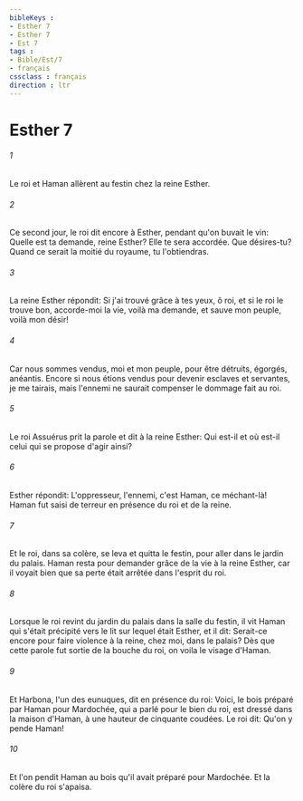 ```yaml
---
bibleKeys : 
- Esther 7
- Esther 7
- Est 7
tags : 
- Bible/Est/7
- français
cssclass : français
direction : ltr
---
```


# Esther 7

###### 1
Le roi et Haman allèrent au festin chez la reine Esther.
###### 2
Ce second jour, le roi dit encore à Esther, pendant qu'on buvait le vin: Quelle est ta demande, reine Esther? Elle te sera accordée. Que désires-tu? Quand ce serait la moitié du royaume, tu l'obtiendras.
###### 3
La reine Esther répondit: Si j'ai trouvé grâce à tes yeux, ô roi, et si le roi le trouve bon, accorde-moi la vie, voilà ma demande, et sauve mon peuple, voilà mon désir!
###### 4
Car nous sommes vendus, moi et mon peuple, pour être détruits, égorgés, anéantis. Encore si nous étions vendus pour devenir esclaves et servantes, je me tairais, mais l'ennemi ne saurait compenser le dommage fait au roi.
###### 5
Le roi Assuérus prit la parole et dit à la reine Esther: Qui est-il et où est-il celui qui se propose d'agir ainsi?
###### 6
Esther répondit: L'oppresseur, l'ennemi, c'est Haman, ce méchant-là! Haman fut saisi de terreur en présence du roi et de la reine.
###### 7
Et le roi, dans sa colère, se leva et quitta le festin, pour aller dans le jardin du palais. Haman resta pour demander grâce de la vie à la reine Esther, car il voyait bien que sa perte était arrêtée dans l'esprit du roi.
###### 8
Lorsque le roi revint du jardin du palais dans la salle du festin, il vit Haman qui s'était précipité vers le lit sur lequel était Esther, et il dit: Serait-ce encore pour faire violence à la reine, chez moi, dans le palais? Dès que cette parole fut sortie de la bouche du roi, on voila le visage d'Haman.
###### 9
Et Harbona, l'un des eunuques, dit en présence du roi: Voici, le bois préparé par Haman pour Mardochée, qui a parlé pour le bien du roi, est dressé dans la maison d'Haman, à une hauteur de cinquante coudées. Le roi dit: Qu'on y pende Haman!
###### 10
Et l'on pendit Haman au bois qu'il avait préparé pour Mardochée. Et la colère du roi s'apaisa.

